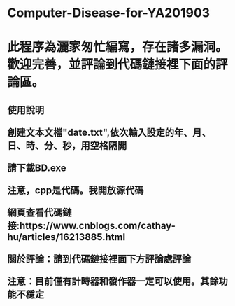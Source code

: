 # Computer-Disease-for-YA201903
<h1>此程序為灑家匆忙編寫，存在諸多漏洞。歡迎完善，並評論到代碼鏈接裡下面的評論區。
<h2>使用說明
<p>創建文本文檔"date.txt",依次輸入設定的年、月、日、時、分、秒，用空格隔開
<p>請下載BD.exe
<p>注意，cpp是代碼。我開放源代碼
<p>網頁查看代碼鏈接:https://www.cnblogs.com/cathay-hu/articles/16213885.html
<p>關於評論：請到代碼鏈接裡面下方評論處評論
<p>注意：目前僅有計時器和發作器一定可以使用。其餘功能不穩定
